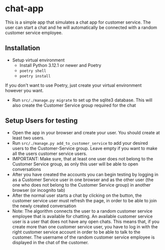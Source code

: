 # chat-app

This is a simple app that simulates a chat app for customer service. The user can start a chat and he will
automatically be connected with a random customer service employee.

## Installation

* Setup virtual environment
  * Install Python 3.12.1 or newer and Poetry
  * `poetry shell`
  * `poetry install`

If you don't want to use Poetry, just create your virtual environment however you want.

* Run `src/./manage.py migrate` to set up the sqlite3 database. This will also create the Customer Service group required for
the chat

## Setup Users for testing

* Open the app in your browser and create your user. You should create at least two users.
* Run `src/./manage.py add_to_customer_service` to add your desired users to the Customer-Service group. Leave empty if 
you want to make all the users customer service users. 
* IMPORTANT: Make sure, that at least one user does not belong to the Customer Service group, as only this user will be
able to open conversations
* After you have created the accounts you can begin testing by logging in as a Customer Service user in one browser and
as the other user (the one who does not belong to the Customer Service group) in another browser (or incognito tab)
* After the normal user starts a chat by clicking on the button, the customer service user must refresh the page,
in order to be able to join the newly created conversation
* Note: The algorithm connects the user to a random customer service employee that is available for chatting. An 
available customer service user is a user that does not have any open chats. This means that, if you create more
than one customer service user, you have to log in with the right customer service account in order to be able
to talk to the customer. The username of the random customer service employee is displayed in the chat of the 
customer.